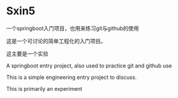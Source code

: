 # Sxin5
一个springboot入门项目，也用来练习git与github的使用 

这是一个可讨论的简单工程化的入门项目。

这主要是一个实验

A springboot entry project, also used to practice git and github use

This is a simple engineering entry project to discuss.

This is primarily an experiment
